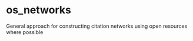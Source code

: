 # os_networks
General approach for constructing citation networks using open resources where possible
